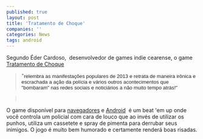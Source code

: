 ```yaml
---
published: true
layout: post
title: 'Tratamento de Choque'
companies: ''
categories: News
tags: android
---
```

Segundo Éder Cardoso,  desenvolvedor de games indie cearense, o game <a href="http://www.tdcgame.com.br">Tratamento de Choque</a>
 > "<span style="color: #222222; font-family: arial, sans-serif; font-size: 13.3333339691162px;">relembra as manifestações populares de 2013 e retrata de maneira irônica e escrachada a ação da polícia e vários outros acontecimentos que "bombaram" nas redes sociais e noticiários a não muito tempo atrás!</span><span style="color: #222222; font-family: arial, sans-serif; font-size: 13.3333339691162px;">"</span>

 


> <span style="color: #222222; font-family: arial, sans-serif; font-size: 13.3333339691162px;"> </span>

O game disponível para <a href="http://www.tdcgame.com.br">navegadores</a>
 e <a href="https://play.google.com/store/apps/details?id=com.leandro.TratamentoDeChoque&amp;hl=en">Android</a>
 é um beat 'em up onde você controla um policial com cara de louco que ao invés de utilizar os punhos, utiliza um cassetete e spray de pimenta para derrubar seus inimigos. O jogo é muito bem humorado e certamente renderá boas risadas.

 

